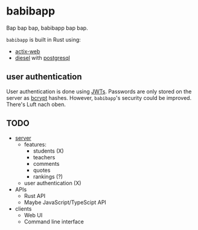 # babibapp

Bap bap bap, babibapp bap bap.

`babibapp` is built in Rust using:
- [actix-web](https://actix.rs)
- [diesel](https://diesel.rs) with [postgresql](https://www.postgresql.org)

## user authentication
User authentication is done using [JWTs](https://jwt.io).
Passwords are only stored on the server as [bcrypt](https://en.wikipedia.org/wiki/Bcrypt) hashes.
However, `babibapp`'s security could be improved. There's Luft nach oben.

## TODO

- [server](server)
	- features:
		- students (X)
		- teachers
		- comments
		- quotes
		- rankings (?)
	- user authentication (X)
- APIs
	- Rust API
	- Maybe JavaScript/TypeScipt API
- clients
	- Web UI
	- Command line interface
